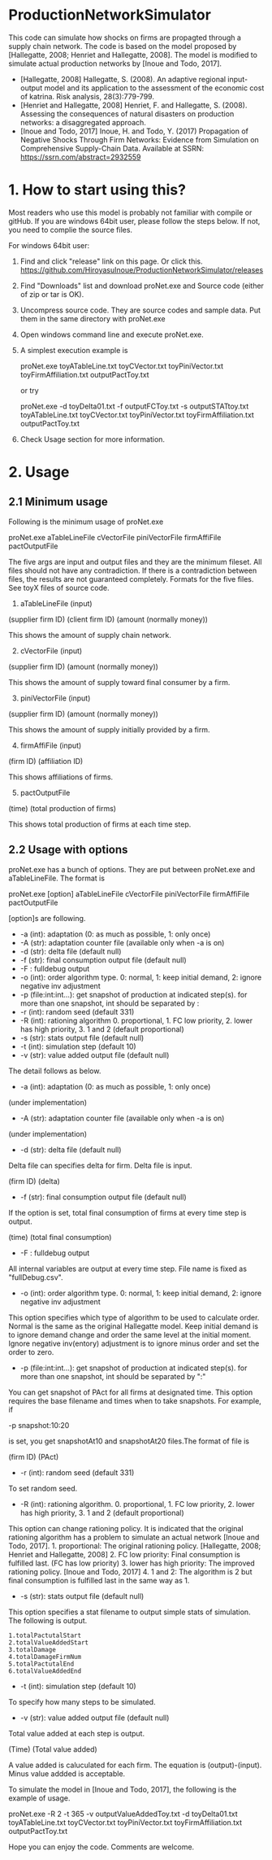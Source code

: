 # ProductionNetworkSimulator
This code can simulate how shocks on firms are propagted through a supply chain network. The code is based on the model proposed by [Hallegatte, 2008; Henriet and Hallegatte, 2008]. The model is modified to simulate actual production networks by [Inoue and Todo, 2017].

* [Hallegatte, 2008] Hallegatte, S. (2008). An adaptive regional input-output model and its application to the assessment of the economic cost of katrina. Risk analysis, 28(3):779-799.
* [Henriet and Hallegatte, 2008] Henriet, F. and Hallegatte, S. (2008). Assessing the consequences of natural disasters on production networks: a disaggregated approach.
* [Inoue and Todo, 2017] Inoue, H. and Todo, Y. (2017) Propagation of Negative Shocks Through Firm Networks: Evidence from Simulation on Comprehensive Supply-Chain Data. Available at SSRN: https://ssrn.com/abstract=2932559

# 1. How to start using this?

Most readers who use this model is probably not familiar with compile or gitHub. If you are windows 64bit user, please follow the steps below. If not, you need to complie the source files.

For windows 64bit user:
1. Find and click "release" link on this page. Or click this. https://github.com/HiroyasuInoue/ProductionNetworkSimulator/releases
2. Find "Downloads" list and download proNet.exe and Source code (either of zip or tar is OK).
3. Uncompress source code. They are source codes and sample data. Put them in the same directory with proNet.exe
4. Open windows command line and execute proNet.exe.
5. A simplest execution example is

   proNet.exe toyATableLine.txt toyCVector.txt toyPiniVector.txt toyFirmAffiliation.txt outputPactToy.txt

   or try

   proNet.exe -d toyDelta01.txt -f outputFCToy.txt -s outputSTATtoy.txt toyATableLine.txt toyCVector.txt toyPiniVector.txt toyFirmAffiliation.txt outputPactToy.txt

6. Check Usage section for more information.

# 2. Usage

## 2.1 Minimum usage

Following is the minimum usage of proNet.exe

proNet.exe aTableLineFile cVectorFile piniVectorFile firmAffiFile pactOutputFile

The five args are input and output files and they are the minimum fileset. All files should not have any contradiction. If there is a contradiction between files, the results are not guaranteed completely. Formats for the five files. See toyX files of source code.

1. aTableLineFile (input)

(supplier firm ID) (client firm ID) (amount (normally money))

This shows the amount of supply chain network.

2. cVectorFile (input)

(supplier firm ID) (amount (normally money))

This shows the amount of supply toward final consumer by a firm.

3. piniVectorFile (input)

(supplier firm ID) (amount (normally money))

This shows the amount of supply initially provided by a firm.

4. firmAffiFile (input)

(firm ID) (affiliation ID)

This shows affiliations of firms.

5. pactOutputFile

(time) (total production of firms)

This shows total production of firms at each time step.

## 2.2 Usage with options

proNet.exe has a bunch of options. They are put between proNet.exe and aTableLineFile. The format is

proNet.exe [option] aTableLineFile cVectorFile piniVectorFile firmAffiFile pactOutputFile

[option]s are following.
* -a (int): adaptation (0: as much as possible, 1: only once)
* -A (str): adaptation counter file (available only when -a is on)
* -d (str): delta file (default null)
* -f (str): final consumption output file (default null)
* -F : fulldebug output
* -o (int): order algorithm type. 0: normal, 1: keep initial demand, 2: ignore negative inv adjustment
* -p (file:int:int...): get snapshot of production at indicated step(s). for more than one snapshot, int should be separated by :
* -r (int): random seed (default 331)
* -R (int): rationing algorithm 0. proportional, 1. FC low priority, 2. lower has high priority, 3. 1 and 2 (default proportional)
* -s (str): stats output file (default null)
* -t (int): simulation step (default 10)
* -v (str): value added output file (default null)

The detail follows as below.

* -a (int): adaptation (0: as much as possible, 1: only once)

(under implementation)

* -A (str): adaptation counter file (available only when -a is on)

(under implementation)

* -d (str): delta file (default null)

Delta file can specifies delta for firm. Delta file is input.

(firm ID) (delta)

* -f (str): final consumption output file (default null)

If the option is set, total final consumption of firms at every time step is output.

(time) (total final consumption)

* -F : fulldebug output

All internal variables are output at every time step. File name is fixed as "fullDebug.csv".

* -o (int): order algorithm type. 0: normal, 1: keep initial demand, 2: ignore negative inv adjustment

This option specifies which type of algorithm to be used to calculate order. Normal is the same as the original Hallegatte model. Keep initial demand is to ignore demand change and order the same level at the initial moment. Ignore negative inv(entory) adjustment is to ignore minus order and set the order to zero.

* -p (file:int:int...): get snapshot of production at indicated step(s). for more than one snapshot, int should be separated by ":"

You can get snapshot of PAct for all firms at designated time. This option requires the base filename and times when to take snapshots. For example, if

-p snapshot:10:20 

is set, you get snapshotAt10 and snapshotAt20 files.The format of file is

(firm ID) (PAct)

* -r (int): random seed (default 331)

To set random seed.

* -R (int): rationing algorithm. 0. proportional, 1. FC low priority, 2. lower has high priority, 3. 1 and 2 (default proportional)

This option can change rationing policy. It is indicated that the original rationing algorithm has a problem to simulate an actual network [Inoue and Todo, 2017].
	1. proportional: The original rationing policy. [Hallegatte, 2008; Henriet and Hallegatte, 2008]
	2. FC low priority: Final consumption is fulfilled last. (FC has low priority)
	3. lower has high priority: The improved rationing policy. [Inoue and Todo, 2017]
	4. 1 and 2: The algorithm is 2 but final consumption is fulfilled last in the same way as 1.

* -s (str): stats output file (default null)

This option specifies a stat filename to output simple stats of simulation. The following is output.

	1.totalPactutalStart
	2.totalValueAddedStart
	3.totalDamage
	4.totalDamageFirmNum
	5.totalPactutalEnd
	6.totalValueAddedEnd

* -t (int): simulation step (default 10)

To specify how many steps to be simulated.

* -v (str): value added output file (default null)

Total value added at each step is output.

(Time) (Total value added)

A value added is caluculated for each firm. The equation is (output)-(input). Minus value addded is acceptable.



To simulate the model in [Inoue and Todo, 2017], the following is the example of usage.

proNet.exe -R 2 -t 365 -v outputValueAddedToy.txt -d toyDelta01.txt toyATableLine.txt toyCVector.txt toyPiniVector.txt toyFirmAffiliation.txt outputPactToy.txt


Hope you can enjoy the code.
Comments are welcome.
